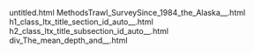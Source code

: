 untitled.html
MethodsTrawl_SurveySince_1984_the_Alaska__.html
h1_class_ltx_title_section_id_auto__.html
h2_class_ltx_title_subsection_id_auto__.html
div_The_mean_depth_and__.html
